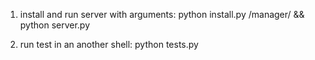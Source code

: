 
1. install and run server with arguments:
    python install.py /manager/ && python server.py

2. run test in an another shell:
    python tests.py
